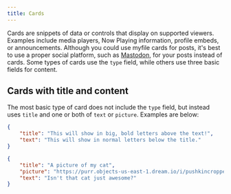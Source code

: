 ```yaml
---
title: Cards
---
```

Cards are snippets of data or controls that display on supported viewers. Examples include media players, Now Playing information, profile embeds, or announcements. Although you could use myfile cards for posts, it's best to use a proper social platform, such as [Mastodon](https://joinmastodon.org), for your posts instead of cards. Some types of cards use the `type` field, while others use three basic fields for content.

## Cards with title and content
The most basic type of card does not include the `type` field, but instead uses `title` and one or both of `text` or `picture`. Examples are below:

```json
{
    "title": "This will show in big, bold letters above the text!",
    "text": "This will show in normal letters below the title."
}
```
```json
{
    "title": "A picture of my cat",
    "picture": "https://purr.objects-us-east-1.dream.io/i/pushkincropped.jpg",
    "text": "Isn't that cat just awesome?"
}
```